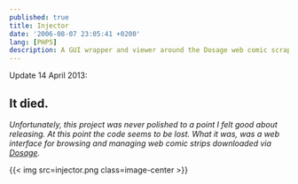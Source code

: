 ```yaml
---
published: true
title: Injector
date: '2006-08-07 23:05:41 +0200'
lang: [PHP5]
description: A GUI wrapper and viewer around the Dosage web comic scraper
---
```


Update 14 April 2013:

It died.
--------

*Unfortunately, this project was never polished to a point I felt good
about releasing. At this point the code seems to be lost. What it was,
was a web interface for browsing and managing web comic strips
downloaded via [Dosage](http://wummel.github.io/dosage/).*

{{< img src=injector.png class=image-center >}}
